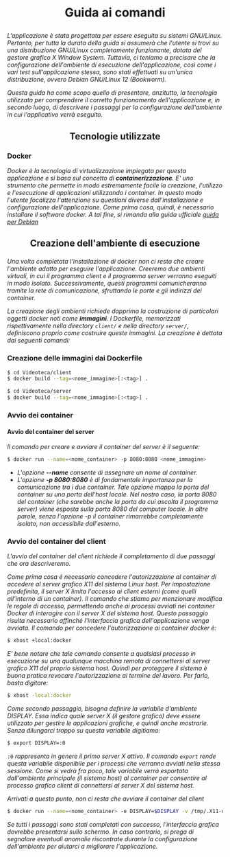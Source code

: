 # <p align=center>Guida ai comandi</p>
*L'applicazione è stata progettata per essere eseguita su sistemi GNU/Linux. Pertanto, per tutta la durata della guida si assumerà che l'utente 
si trovi su una distribuzione GNU/Linux completamente funzionante, dotata del gestore grafico X Window System. Tuttavia, ci teniamo a precisare che la configurazione dell'ambiente di esecuzione dell'applicazione, così come i vari test sull'applicazione stessa, sono stati effettuati su un'unica distribuzione, ovvero Debian GNU/Linux 12 (Bookworm).*

*Questa guida ha come scopo quello di presentare, anzitutto, la tecnologia utilizzata per comprendere il corretto funzionamento dell'applicazione e, in secondo luogo, di descrivere i passaggi per la configurazione dell'ambiente in cui l'applicativo verrà eseguito.*

## <p align=center>Tecnologie utilizzate</p>
### Docker
*Docker è la tecnologia di virtualizzazione impiegata per questa applicazione e si basa sul concetto di ___containerizzazione___. E' uno strumento che permette in modo estremamente facile la creazione, l'utilizzo e l'esecuzione di applicazioni utilizzando i container. In questo modo l'utente focalizza l'attenzione su questioni diverse dall'installazione e configurazione dell'applicazione. 
Come prima cosa, quindi, è necessario installare il software docker. A tal fine, si rimanda alla guida ufficiale [guida per Debian](https://docs.docker.com/engine/install/debian/)*

## <p align=center>Creazione dell'ambiente di esecuzione </p>
*Una volta completata l'installazione di docker non ci resta che creare l'ambiente adatto per eseguire l'applicazione. Creeremo due ambienti virtuali, in cui il programma client e il programma server verranno eseguiti in modo isolato. Successivamente, questi programmi comunicheranno tramite la rete di comunicazione, sfruttando le porte e gli indirizzi dei container.*

*La creazione degli ambienti richiede dapprima la costruzione di particolari oggetti docker noti come ___immagini___. I Dockerfile, memorizzati rispettivamente nella directory ```client/``` e nella directory ```server/```, definiscono proprio come costruire queste immagini. La creazione è dettata dai seguenti comandi:*

### Creazione delle immagini dai Dockerfile

```bash
$ cd Videoteca/client
$ docker build --tag=<nome_immagine>[:<tag>] .

$ cd Videoteca/server
$ docker build --tag=<nome_immagine>[:<tag>] .
```

### Avvio dei container
#### Avvio del container del server
*Il comando per creare e avviare il container del server è il seguente:*

```bash
$ docker run --name=<nome_container> -p 8080:8080 <nome_immagine>
```
* *L'opzione ___--name___ consente di assegnare un nome al container.*
* *L'opzione ___-p 8080:8080___  è di fondamentale importanza per la comunicazione tra i due container. Tale opzione mappa la porta del container su una porta         dell'host locale. Nel nostro caso, la porta 8080 del container (che sarebbe anche la porta da cui ascolta il programma server) viene esposta sulla porta 8080     del computer locale. In altre parole, senza l'opzione -p il container rimarrebbe completamente isolato, non accessibile dall'esterno.*

### Avvio del container del client
*L'avvio del container del client richiede il completamento di due passaggi che ora descriveremo.*

*Come prima cosa è necessario concedere l'autorizzazione al container di accedere al server grafico X11 del sistema Linux host. Per impostazione predefinita, il server X limita l'accesso ai client esterni (come quelli all'interno di un container). Il comando che stiamo per menzionare modifica le regole di accesso, permettendo anche ai processi avviati nei container Docker di interagire con il server X del sistema host. Questo passaggio risulta necessario affinché l'interfaccia grafica dell'applicazione venga avviata. Il comando per concedere l'autorizzazione ai container docker è:*
 
```bash
$ xhost +local:docker
```
*E' bene notare che tale comando consente a qualsiasi processo in esecuzione su una qualunque macchina remota di connettersi al server grafico X11 del proprio sistema host. Quindi per proteggere il sistema è buona pratica revocare l'autorizzazione al termine del lavoro. Per farlo, basta digitare:*

```bash
$ xhost -local:docker
```
*Come secondo passaggio, bisogna definire la variabile d'ambiente DISPLAY. Essa indica quale server X (il gestore grafico) deve essere utilizzato per gestire le applicazioni grafiche, e quindi anche mostrarle. Senza dilungarci troppo su questa variabile digitiamo:*

```bash
$ export DISPLAY=:0
```
```:0``` *rappresenta in genere il primo server X attivo. Il comando ```export``` rende questa variabile disponibile per i processi che verranno avviati nella stessa sessione. 
Come si vedrà fra poco, tale variabile verrà esportata dall'ambiente principale (il sistema host) al container per consentire al processo grafico client di connettersi al server X del sistema host.*

*Arrivati a questo punto, non ci resta che avviare il container del client*


```bash
$ docker run --name=<nome_container> -e DISPLAY=$DISPLAY -v /tmp/.X11-unix:/tmp/.X11-unix -v /dev/dri:/dev/dri <nome_immagine>
```
*Se tutti i passaggi sono stati completati con successo, l'interfaccia grafica dovrebbe presentarsi sullo schermo. In caso contrario, si prega di segnalare eventuali anomalie riscontrate durante la configurazione dell'ambiente per aiutarci a migliorare l'applicazione.*
